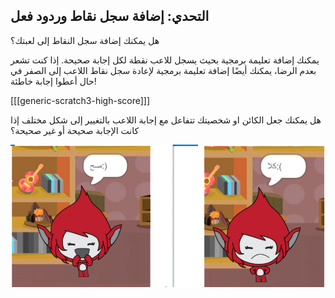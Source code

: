 ## التحدي: إضافة سجل نقاط وردود فعل

هل يمكنك إضافة سجل النقاط إلى لعبتك؟

يمكنك إضافة تعليمة برمجية بحيث يسجل للاعب نقطة لكل إجابة صحيحة. إذا كنت تشعر بعدم الرضا، يمكنك أيضًا إضافة تعليمة برمجية لإعادة سجل نقاط اللاعب إلى الصفر في حال أعطوا إجابة خاطئة!

[[[generic-scratch3-high-score]]]

هل يمكنك جعل الكائن او شخصيتك تتفاعل مع إجابة اللاعب بالتغيير إلى شكل مختلف إذا كانت الإجابة صحيحة أو غير صحيحة؟

![لقطة الشاشة](images/brain-costume.png)